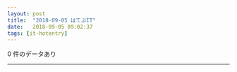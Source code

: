 ```yaml
---
layout: post
title:  "2018-09-05 はてぶIT"
date:   2018-09-05 09:02:37
tags: [it-hotentry]
---
```

0 件のデータあり

<hr>
